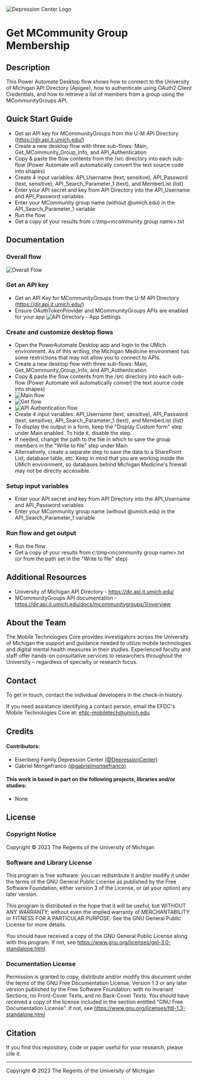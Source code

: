 ![Depression Center Logo](https://github.com/DepressionCenter/.github/blob/main/images/EFDCLogo_375w.png "depressioncenter.org")

# Get MCommunity Group Membership

## Description
This Power Automate Desktop flow shows how to connect to the University of Michigan API Directory (Apigee), how to authenticate using OAuth2 Client Credentials, and how to retrieve a list of members from a group using the MCommunityGroups API.



## Quick Start Guide
+ Get an API key for MCommunityGroups from the U-M API Directory (https://dir.api.it.umich.edu/)
+ Create a new desktop flow with three sub-flows: Main, Get_MCommunity_Group_Info, and API_Authentication
+ Copy & paste the flow contents from the /src directory into each sub-flow (Power Automate will automatically convert the text source code into shapes)
+ Create 4 input variables: API_Username (text, sensitive), API_Password (text, sensitive), API_Search_Parameter_1 (text), and MemberList (list)
+ Enter your API secret and key from API Directory into the API_Username and API_Password variables
+ Enter your MCommunity group name (without @umich.edu) in the API_Search_Parameter_1 variable
+ Run the flow
+ Get a copy of your results from c:\tmp\<mcommunity group name>.txt



## Documentation
### Overall flow
![Overall Flow](images/Overall-Flow.png "Overall Flow")

### Get an API key
+ Get an API Key for MCommunityGroups from the U-M API Directory (https://dir.api.it.umich.edu/)
+ Ensure OAuthTokenProvider and MCommunityGroups APIs are enabled for your app
![API Directory - App Settings](images/API-Directory-Authentication.png "API Directory - App Settings")

### Create and customize desktop flows
+ Open the PowerAutomate Desktop app and login to the UMich environment. As of this writing, the Michigan Medicine environment has some restrictions that may not allow you to connect to APIs.
+ Create a new desktop flow with three sub-flows: Main, Get_MCommunity_Group_Info, and API_Authentication
+ Copy & paste the flow contents from the /src directory into each sub-flow (Power Automate will automatically convert the text source code into shapes)
+ ![Main flow](images/Main-flow.png)
+ ![Get flow](images/Get_MCommunity_Group_Info-subflow.png)
+ ![API Authentication flow](images/API_Authentication-subflow.png)
+ Create 4 input variables: API_Username (text, sensitive), API_Password (text, sensitive), API_Search_Parameter_1 (text), and MemberList (list)
+ To display the output in a form, keep the "Display Custom form" step under Main enabled. To hide it, disable the step.
+ If needed, change the path to the file in which to save the group members in the "Write to file" step under Main
+ Alternatively, create a separate step to save the data to a SharePoint List, database table, etc. Keep in mind that you are working inside the UMich environment, so databases behind Michigan Medicine's firewall may not be directly accessible.

### Setup input variables
+ Enter your API secret and key from API Directory into the API_Username and API_Password variables
+ Enter your MCommunity group name (without @umich.edu) in the API_Search_Parameter_1 variable

### Run flow and get output
+ Run the flow
+ Get a copy of your results from c:\tmp\<mcommunity group name>.txt (or from the path set in the "Write to file" step)


## Additional Resources
+ University of Michigan API Directory - https://dir.api.it.umich.edu/
+ MCommunityGroups API documentation - https://dir.api.it.umich.edu/docs/mcommunitygroups/1/overview



## About the Team
The Mobile Technologies Core provides investigators across the University of Michigan the support and guidance needed to utilize mobile technologies and digital mental health measures in their studies. Experienced faculty and staff offer hands-on consultative services to researchers throughout the University – regardless of specialty or research focus.



## Contact
To get in touch, contact the individual developers in the check-in history.

If you need assistance identifying a contact person, email the EFDC's Mobile Technologies Core at: efdc-mobiletech@umich.edu.



## Credits
#### Contributors:
+ Eisenberg Family Depression Center [(@DepressionCenter)](https://github.com/DepressionCenter/)
+ Gabriel Mongefranco [(@gabrielmongefranco)](https://github.com/gabrielmongefranco)



#### This work is based in part on the following projects, libraries and/or studies:
+ None



## License
### Copyright Notice
Copyright © 2023 The Regents of the University of Michigan


### Software and Library License
This program is free software: you can redistribute it and/or modify it under the terms of the GNU General Public License as published by the Free Software Foundation, either version 3 of the License, or (at your option) any later version.

This program is distributed in the hope that it will be useful, but WITHOUT ANY WARRANTY; without even the implied warranty of MERCHANTABILITY or FITNESS FOR A PARTICULAR PURPOSE. See the GNU General Public License for more details.

You should have received a copy of the GNU General Public License along with this program. If not, see <https://www.gnu.org/licenses/gpl-3.0-standalone.html>.


### Documentation License
Permission is granted to copy, distribute and/or modify this document 
under the terms of the GNU Free Documentation License, Version 1.3 
or any later version published by the Free Software Foundation; 
with no Invariant Sections, no Front-Cover Texts, and no Back-Cover Texts. 
You should have received a copy of the license included in the section entitled "GNU 
Free Documentation License". If not, see <https://www.gnu.org/licenses/fdl-1.3-standalone.html>



## Citation
If you find this repository, code or paper useful for your research, please cite it.

----

Copyright © 2023 The Regents of the University of Michigan
